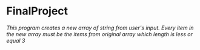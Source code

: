 # FinalProject

*This program creates a new array of string from user's input. Every item in the new array must be the items from original array which length is less or equal  3*
